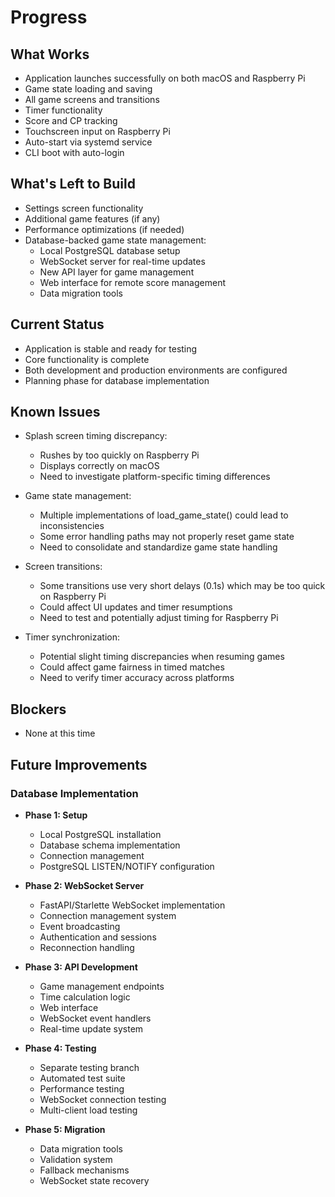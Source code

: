 # Progress

## What Works

- Application launches successfully on both macOS and Raspberry Pi
- Game state loading and saving
- All game screens and transitions
- Timer functionality
- Score and CP tracking
- Touchscreen input on Raspberry Pi
- Auto-start via systemd service
- CLI boot with auto-login

## What's Left to Build

- Settings screen functionality
- Additional game features (if any)
- Performance optimizations (if needed)
- Database-backed game state management:
  - Local PostgreSQL database setup
  - WebSocket server for real-time updates
  - New API layer for game management
  - Web interface for remote score management
  - Data migration tools

## Current Status

- Application is stable and ready for testing
- Core functionality is complete
- Both development and production environments are configured
- Planning phase for database implementation

## Known Issues

- Splash screen timing discrepancy:

  - Rushes by too quickly on Raspberry Pi
  - Displays correctly on macOS
  - Need to investigate platform-specific timing differences

- Game state management:

  - Multiple implementations of load_game_state() could lead to inconsistencies
  - Some error handling paths may not properly reset game state
  - Need to consolidate and standardize game state handling

- Screen transitions:

  - Some transitions use very short delays (0.1s) which may be too quick on Raspberry Pi
  - Could affect UI updates and timer resumptions
  - Need to test and potentially adjust timing for Raspberry Pi

- Timer synchronization:
  - Potential slight timing discrepancies when resuming games
  - Could affect game fairness in timed matches
  - Need to verify timer accuracy across platforms

## Blockers

- None at this time

## Future Improvements

### Database Implementation

- **Phase 1: Setup**

  - Local PostgreSQL installation
  - Database schema implementation
  - Connection management
  - PostgreSQL LISTEN/NOTIFY configuration

- **Phase 2: WebSocket Server**

  - FastAPI/Starlette WebSocket implementation
  - Connection management system
  - Event broadcasting
  - Authentication and sessions
  - Reconnection handling

- **Phase 3: API Development**

  - Game management endpoints
  - Time calculation logic
  - Web interface
  - WebSocket event handlers
  - Real-time update system

- **Phase 4: Testing**

  - Separate testing branch
  - Automated test suite
  - Performance testing
  - WebSocket connection testing
  - Multi-client load testing

- **Phase 5: Migration**
  - Data migration tools
  - Validation system
  - Fallback mechanisms
  - WebSocket state recovery
